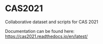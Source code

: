 # CAS2021
Collaborative dataset and scripts for CAS 2021

Documentation can be found here:
https://cas2021.readthedocs.io/en/latest/
